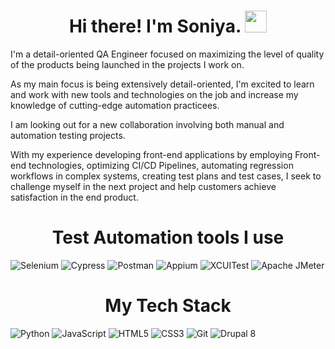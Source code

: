 <!--
**sowkneeyaaah/sowkneeyaaah** is a ✨ _special_ ✨ repository because its `README.md` (this file) appears on your GitHub profile.

Here are some ideas to get you started:

- 🔭 I’m currently working on ...
- 🌱 I’m currently learning ...
- 👯 I’m looking to collaborate on ...
- 🤔 I’m looking for help with ...
- 💬 Ask me about ...
- 📫 How to reach me: ...
- 😄 Pronouns: ...
- ⚡ Fun fact: ...
-->

# <div align="center" width="50"> Hi there! I'm Soniya. <img src="https://media.giphy.com/media/hvRJCLFzcasrR4ia7z/giphy.gif" width="35px"> </div>

<p>I'm a detail-oriented QA Engineer focused on maximizing the level of quality of the products being launched in the projects I work on.</p>
<p></p>As my main focus is being extensively detail-oriented, I'm excited to learn and work with new tools and technologies on the job and increase my knowledge of cutting-edge automation practicees.</p>

<p>I am looking out for a new collaboration involving both manual and automation testing projects. </p>
<p>With my experience developing front-end applications by employing Front-end technologies, optimizing CI/CD Pipelines, automating regression workflows in complex systems, creating test plans and test cases, I seek to challenge myself in the next project and help customers achieve satisfaction in the end product.</p>

# <div align="center" width="50"> Test Automation tools I use </div>

![Selenium](https://img.shields.io/badge/Selenium-purple?style=for-the-badge&logo=selenium&logoColor=white)
![Cypress](https://img.shields.io/badge/Cypress-brown?style=for-the-badge&logo=cypress&logoColor=white)
![Postman](https://img.shields.io/badge/Postman-yellow?style=for-the-badge&logo=postman&logoColor=white)
![Appium](https://img.shields.io/badge/Appium-blue?style=for-the-badge&logo=appium&logoColor=white)
![XCUITest](https://img.shields.io/badge/XCUITest-orange?style=for-the-badge&logo=xcuitest&logoColor=white)
![Apache JMeter](https://img.shields.io/badge/ApacheJMeter-indigo?style=for-the-badge&logo=apachejmeter&logoColor=white)

# <div align="center" width="50"> My Tech Stack </div>

![Python](https://img.shields.io/badge/Python-burgundy?style=for-the-badge&logo=python&logoColor=white)
![JavaScript](https://img.shields.io/badge/JavaScript-pink?style=for-the-badge&logo=javascript&logoColor=white)
![HTML5](https://img.shields.io/badge/HTML5-violet?style=for-the-badge&logo=html5&logoColor=white)
![CSS3](https://img.shields.io/badge/CSS3-maroon?style=for-the-badge&logo=css3&logoColor=white)
![Git](https://img.shields.io/badge/Git-grey?style=for-the-badge&logo=git&logoColor=white)
![Drupal 8](https://img.shields.io/badge/Drupal-green?style=for-the-badge&logo=drupal&logoColor=white)




